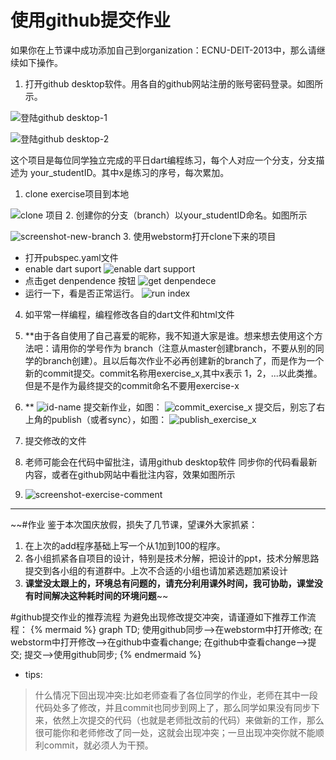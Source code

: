 # 使用github提交作业
如果你在上节课中成功添加自己到organization：ECNU-DEIT-2013中，那么请继续如下操作。
1. 打开github desktop软件。用各自的github网站注册的账号密码登录。如图所示。


![登陆github desktop-1](http://img1.ph.126.net/Pn1Lt15bFvv9Z86StwHVDQ==/6630214544677387705.jpg)

![登陆github desktop-2](http://img0.ph.126.net/_ZOCQzxr4n-wkJsrqt8GvA==/6631386624072019065.jpg)

这个项目是每位同学独立完成的平日dart编程练习，每个人对应一个分支，分支描述为 your_studentID。其中x是练习的序号，每次累加。

1. clone exercise项目到本地

  ![clone 项目](http://img0.ph.126.net/ULoW987fckSLqdTbSxP2wA==/6630811579491955638.jpg)
2. 创建你的分支（branch）以your_studentID命名。如图所示

  ![screenshot-new-branch](http://img2.ph.126.net/CNifnmleZNfg6KVUxhuViw==/6630240932956451438.png)
3. 使用webstorm打开clone下来的项目
  - 打开pubspec.yaml文件
  - enable dart suport
    ![enable dart support](http://img0.ph.126.net/aXqb_uceuAO0vzrTC5tStg==/6630695031259275024.png "enable dart support")
  - 点击get denpendence 按钮
    ![get denpendece](http://img0.ph.126.net/x83fNB_bZAno7GaZYu05Qw==/6630710424421903305.png 'get dependencies')
 - 运行一下，看是否正常运行。
 ![run index](http://img0.ph.126.net/W0cKBGjKheipC3r8tj2_AQ==/6631365733350874332.png 'run ')
4. 如平常一样编程，编程修改各自的dart文件和html文件
5. **由于各自使用了自己喜爱的昵称，我不知道大家是谁。想来想去使用这个方法吧：请用你的学号作为  branch（注意从master创建branch，不要从别的同学的branch创建）。且以后每次作业不必再创建新的branch了，而是作为一个新的commit提交。commit名称用exercise_x,其中x表示 1，2，...以此类推。但是不是作为最终提交的commit命名不要用exercise-x
6. ** 
![id-name](http://img2.ph.126.net/ymg68brO1fuF3IuWF_rqFw==/6630327794374964546.png)
提交新作业，如图：
![commit_exercise_x](http://img0.ph.126.net/-tkDUtT4kyXHegVQoGq_bQ==/6630529005002847564.png)
提交后，别忘了右上角的publish（或者sync），如图：
![publish_exercise_x](http://img0.ph.126.net/kFpNW891Gsq3iZUVzievGg==/6631307459234648688.png)

5. 提交修改的文件
6. 老师可能会在代码中留批注，请用github desktop软件 同步你的代码看最新内容，或者在github网站中看批注内容，效果如图所示
7. ![screenshot-exercise-comment](http://img2.ph.126.net/6OtoW6GGKInud36ZHZKGqw==/6631321752886057121.jpg)
------------
~~#作业
鉴于本次国庆放假，损失了几节课，望课外大家抓紧：
1. 在上次的add程序基础上写一个从1加到100的程序。
2. 各小组抓紧各自项目的设计，特别是技术分解，把设计的ppt，技术分解思路提交到各小组的有道群中。上次不合适的小组也请加紧选题加紧设计
3. **课堂没太跟上的，环境总有问题的，请充分利用课外时间，我可协助，课堂没有时间解决这种耗时间的环境问题**~~

#github提交作业的推荐流程
为避免出现修改提交冲突，请谨遵如下推荐工作流程：
{% mermaid %}
graph TD;
  使用github同步-->在webstorm中打开修改;
  在webstorm中打开修改-->在github中查看change;
  在github中查看change-->提交;
  提交-->使用github同步;
{% endmermaid %}

- tips:

 >什么情况下回出现冲突:比如老师查看了各位同学的作业，老师在其中一段代码处多了修改，并且commit也同步到网上了，那么同学如果没有同步下来，依然上次提交的代码（也就是老师批改前的代码）来做新的工作，那么很可能你和老师修改了同一处，这就会出现冲突；一旦出现冲突你就不能顺利commit，就必须人为干预。
